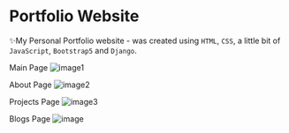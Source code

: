 # Portfolio Website

✨My Personal Portfolio website - was created using `HTML`, `CSS`, a little bit of `JavaScript`, `Bootstrap5` and `Django`.

Main Page
![image1](https://github.com/Waji-97/My-Website/assets/76054852/e62e86d6-2f1d-4814-91b0-519035c1befe)

About Page
![image2](https://github.com/Waji-97/My-Website/assets/76054852/49474cf7-80bf-47ff-98a1-f85579d8272f)

Projects Page
![image3](https://github.com/Waji-97/My-Website/assets/76054852/f3223873-7722-47b6-8910-4d79c65960fe)

Blogs Page
![image](https://github.com/Waji-97/My-Website/assets/76054852/f43ee42a-e74a-4f56-a292-085bd464a93b)
